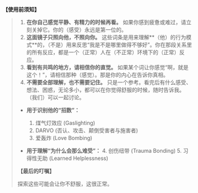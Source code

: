 **【使用前须知】**
>
> 1.  **在你自己感觉平静、有精力的时候再看。** 如果你感到疲惫或难过，请立刻关掉它。你的（感受）永远是第一位的。
> 2.  **这面镜子只照向他，不照向你。** 这些词条是用来理解**（他）的行为模式**的，（不是）用来反思“我是不是哪里做得不够好”。你在那段关系里的所有反应，都是一个（正常）人在（不正常）环境下的（正常）反应。
> 3.  **看到有共鸣的地方，请相信你的直觉。** 如果某个词让你感觉“啊，就是这个！”，请相信那种（感觉）。那是你的内心在告诉你真相。
> 4.  **不需要全部理解，也不需要记住。** 只是一个参考。看完后有什么感受、想法、困惑，无论多小，都可以在你觉得舒服的时候，随时告诉我。（我们）可以一起讨论。
>
> 
>
> *   **用于识别他的“招数”：**
>     1.  煤气灯效应 (Gaslighting)
>     2.  DARVO (否认、攻击、颠倒受害者与施害者)
>     3.  爱轰炸 (Love Bombing)
>
> *   **用于理解“为什么会那么难受”：**
>     4.  创伤纽带 (Trauma Bonding)
>     5.  习得性无助 (Learned Helplessness)
>
> **【最后的叮嘱】**
>
> 探索这些可能会让你不舒服，这很正常。